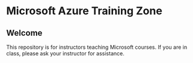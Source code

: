 # Microsoft Azure Training Zone

## Welcome

This repository is for instructors teaching Microsoft courses. If you are in class, please ask your instructor for assistance. 
